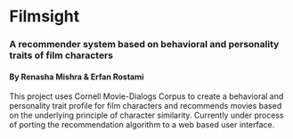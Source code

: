 # Filmsight
### A recommender system based on behavioral and personality traits of film characters
#### By Renasha Mishra & Erfan Rostami 

This project uses Cornell Movie-Dialogs Corpus to create a behavioral and personality trait profile for film characters and recommends movies based on the underlying principle of character similarity. Currently under process of porting the recommendation algorithm to a web based user interface. 
